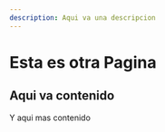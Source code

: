 ```yaml
---
description: Aqui va una descripcion
---
```


# Esta es otra Pagina

## Aqui va contenido

Y aqui mas contenido



